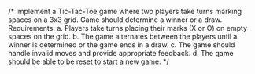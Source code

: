 /*
Implement a Tic-Tac-Toe game where two players take turns marking spaces on a 3x3 grid.
Game should determine a winner or a draw.
Requirements:
a. Players take turns placing their marks (X or O) on empty spaces on the grid.
b. The game alternates between the players until a winner is determined or the game ends in a draw.
c. The game should handle invalid moves and provide appropriate feedback.
d. The game should be able to be reset to start a new game.
*/

<script>
import React, { useState } from 'react'
import './App.css'

function App() {
  const [place,setPlace] = useState(null)
  const [innitialState,setinnitialState] = useState([null,null,null,null,null,null,null,null,null])
  const choosePlace =(e) =>{
    if(e.target.value==""){
      setPlace(e.target.id)
    }
  }
  const xClicked =(buttonValue) =>{
    if(place!=null ){
      setinnitialState(old=>{
        const newState = [...old]
        newState[place] = buttonValue
        return newState
    })
    }
  }
  return (
    <div className="app">
      <div className="header">
      <button onClick={e=>xClicked("X")}>X</button>
        <br/>
        <button onClick={e=>xClicked("0")}>0</button>
        
        <table onClick={choosePlace}>

          <tbody>
            <tr className="input">
              <td>
                <input  id="0" value={innitialState[0]}/>
              </td>
              <td>
              <input id="1" value={innitialState[1]}/>
              </td>
              <td>
              <input id="2"  value={innitialState[2]}/>
              </td>
              </tr>
              <tr className="input">
              <td>
                <input id="3"  value={innitialState[3]}/>
              </td>
              <td>
              <input id="4"  value={innitialState[4]}/>
              </td>
              <td>
              <input id="5"  value={innitialState[5]}/>
              </td>
              </tr>
              <tr className="input">
              <td>
                <input id="6"  value={innitialState[6]}/>
              </td>
              <td>
              <input id="7"  value={innitialState[7]}/>
              </td>
              <td>
              <input id="8" value={innitialState[8]}/>
              </td>
              </tr>
          </tbody>
        </table>
    </div>
    </div>
  )
}

export default App
</script>